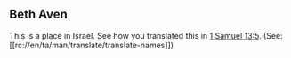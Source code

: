 ## Beth Aven ##

This is a place in Israel. See how you translated this in [1 Samuel 13:5](../13/05.md). (See: [[rc://en/ta/man/translate/translate-names]])